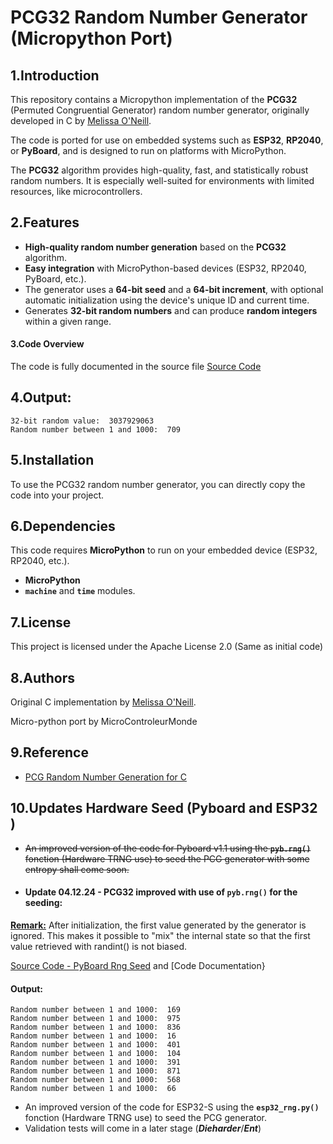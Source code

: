 # PCG32 Random Number Generator (Micropython Port)

## 1.Introduction
This repository contains a Micropython implementation of the **PCG32** (Permuted Congruential Generator) random number generator, originally developed in C by [Melissa O'Neill](http://www.pcg-random.org). 

The code is ported for use on embedded systems such as **ESP32**, **RP2040**, or **PyBoard**, and is designed to run on platforms with MicroPython.

The **PCG32** algorithm provides high-quality, fast, and statistically robust random numbers. It is especially well-suited for environments with limited resources, like microcontrollers.

## 2.Features
- **High-quality random number generation** based on the **PCG32** algorithm.
- **Easy integration** with MicroPython-based devices (ESP32, RP2040, PyBoard, etc.).
- The generator uses a **64-bit seed** and a **64-bit increment**, with optional automatic initialization using the device's unique ID and current time.
- Generates **32-bit random numbers** and can produce **random integers** within a given range.
  
#### 3.Code Overview
The code is fully documented in the source file
[Source Code](https://github.com/MicroControleurMonde/PCG32_Port/blob/main/PCG32_Minimal_Port_PyBoard.py)

## 4.Output:
```
32-bit random value:  3037929063
Random number between 1 and 1000:  709
```
## 5.Installation
To use the PCG32 random number generator, you can directly copy the code into your project.

## 6.Dependencies
This code requires **MicroPython** to run on your embedded device (ESP32, RP2040, etc.).
- **MicroPython**
- **`machine`** and **`time`** modules.

## 7.License
This project is licensed under the Apache License 2.0 (Same as initial code)

## 8.Authors
Original C implementation by [Melissa O'Neill](http://www.pcg-random.org).  

Micro-python port by MicroControleurMonde

## 9.Reference
- [PCG Random Number Generation for C](https://www.pcg-random.org/download.html)

## 10.Updates Hardware Seed (Pyboard and ESP32 )
- ~~An improved version of the code for Pyboard v1.1 using the **`pyb.rng()`** fonction (Hardware TRNG use)  to seed the PCG generator with some entropy shall come soon.~~

- ####   Update 04.12.24 - PCG32 improved with use of `pyb.rng()` for the seeding:
<ins>**Remark:**</ins> After initialization, the first value generated by the generator is ignored. This makes it possible to "mix" the internal state so that the first value retrieved with randint() is not biased.

[Source Code - PyBoard Rng Seed](https://github.com/MicroControleurMonde/PCG32_Port/blob/main/PCG32_Minimal_Port_Rng_PyBoard.py) and [Code Documentation}

#### Output:
```
Random number between 1 and 1000:  169
Random number between 1 and 1000:  975
Random number between 1 and 1000:  836
Random number between 1 and 1000:  16
Random number between 1 and 1000:  401
Random number between 1 and 1000:  104
Random number between 1 and 1000:  391
Random number between 1 and 1000:  871
Random number between 1 and 1000:  568
Random number between 1 and 1000:  66
```

- An improved version of the code for ESP32-S using the **`esp32_rng.py()`** fonction (Hardware TRNG use)  to seed the PCG generator.
- Validation tests will come in a later stage (***Dieharder***/***Ent***)
